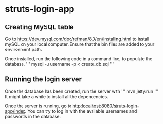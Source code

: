 # struts-login-app

## Creating MySQL table
Go to <https://dev.mysql.com/doc/refman/8.0/en/installing.html> to install mySQL on your local computer.
Ensure that the bin files are added to your environment path.

Once installed, run the following code in a command line, to populate the database.
'''
mysql -u username -p < create_db.sql
'''

## Running the login server
Once the database has been created, run the server with
'''
mvn jetty:run
'''
It might take a while to install all the dependencies.

Once the server is running, go to <http:localhost:8080/struts-login-app/index>.
You can try to log in with the available usernames and passwords in the database.
